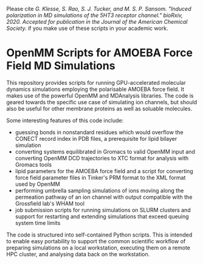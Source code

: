 Please cite *G. Klesse, S. Rao, S. J. Tucker, and M. S. P. Sansom. "Induced polarization in MD simulations of the 5HT3 receptor channel." bioRxiv, 2020. Accepted for publication in the Journal of the American Chemical Society.* if you make use of these scripts in your academic work.

# OpenMM Scripts for AMOEBA Force Field MD Simulations

This repository provides scripts for running GPU-accelerated molecular dynamics simulations employing the polarisable AMOEBA force field. It makes use of the powerful OpenMM and MDAnalysis libraries. The code is geared towards the specific use case of simulating ion channels, but should also be useful for other membrane proteins as well as soluable molecules.

Some interesting features of this code include:

* guessing bonds in nonstandard residues which would overflow the CONECT record index in PDB files, a prerequisite for lipid bilayer simulation
* converting systems equilibrated in Gromacs to valid OpenMM input and converting OpenMM DCD trajectories to XTC format for analysis with Gromacs tools
* lipid parameters for the AMOEBA force field and a script for converting force field parameter files in Tinker's PRM format to the XML format used by OpenMM
* performing umbrella sampling simulations of ions moving along the permeation pathway of an ion channel with output compatible with the Grossfield lab's WHAM tool
* job submission scripts for running simulations on SLURM clusters and support for restarting and extending simulations that exceed queuing system time limits

The code is structured into self-contained Python scripts. This is intended to enable easy portability to support the common scientific workflow of preparing simulations on a local workstation, executing them on a remote HPC cluster, and analysing data back on the workstation.
